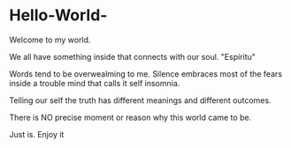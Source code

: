 # Hello-World-
Welcome to my world. 

We all have something inside that connects with our soul. "Espíritu" 

Words tend to be overwealming to me. Silence embraces most of the fears inside a trouble mind that calls it self insomnia. 

Telling our self the truth has different meanings and different outcomes. 

There is NO precise moment or reason why this world came to be. 

Just is. Enjoy it
